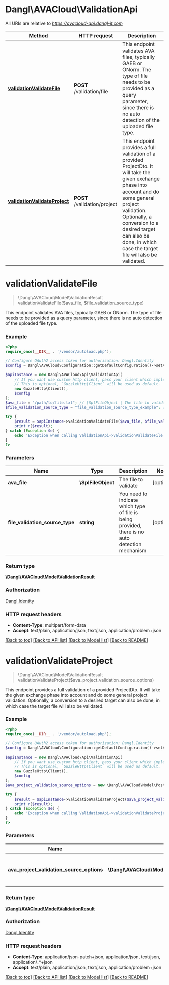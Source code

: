 # Dangl\AVACloud\ValidationApi

All URIs are relative to *https://avacloud-api.dangl-it.com*

Method | HTTP request | Description
------------- | ------------- | -------------
[**validationValidateFile**](ValidationApi.md#validationValidateFile) | **POST** /validation/file | This endpoint validates AVA files, typically GAEB or ÖNorm. The type of file needs to be provided as a query parameter, since there is no auto detection of the uploaded file type.
[**validationValidateProject**](ValidationApi.md#validationValidateProject) | **POST** /validation/project | This endpoint provides a full validation of a provided ProjectDto. It will take the given exchange phase into account and do some general project validation. Optionally, a conversion to a desired target can also be done, in which case the target file will also be validated.


# **validationValidateFile**
> \Dangl\AVACloud\Model\ValidationResult validationValidateFile($ava_file, $file_validation_source_type)

This endpoint validates AVA files, typically GAEB or ÖNorm. The type of file needs to be provided as a query parameter, since there is no auto detection of the uploaded file type.

### Example
```php
<?php
require_once(__DIR__ . '/vendor/autoload.php');

// Configure OAuth2 access token for authorization: Dangl.Identity
$config = Dangl\AVACloud\Configuration::getDefaultConfiguration()->setAccessToken('YOUR_ACCESS_TOKEN');

$apiInstance = new Dangl\AVACloud\Api\ValidationApi(
    // If you want use custom http client, pass your client which implements `GuzzleHttp\ClientInterface`.
    // This is optional, `GuzzleHttp\Client` will be used as default.
    new GuzzleHttp\Client(),
    $config
);
$ava_file = "/path/to/file.txt"; // \SplFileObject | The file to validate
$file_validation_source_type = "file_validation_source_type_example"; // string | You need to indicate which type of file is being provided, there is no auto detection mechanism

try {
    $result = $apiInstance->validationValidateFile($ava_file, $file_validation_source_type);
    print_r($result);
} catch (Exception $e) {
    echo 'Exception when calling ValidationApi->validationValidateFile: ', $e->getMessage(), PHP_EOL;
}
?>
```

### Parameters

Name | Type | Description  | Notes
------------- | ------------- | ------------- | -------------
 **ava_file** | **\SplFileObject**| The file to validate | [optional]
 **file_validation_source_type** | **string**| You need to indicate which type of file is being provided, there is no auto detection mechanism | [optional]

### Return type

[**\Dangl\AVACloud\Model\ValidationResult**](../Model/ValidationResult.md)

### Authorization

[Dangl.Identity](../../README.md#Dangl.Identity)

### HTTP request headers

 - **Content-Type**: multipart/form-data
 - **Accept**: text/plain, application/json, text/json, application/problem+json

[[Back to top]](#) [[Back to API list]](../../README.md#documentation-for-api-endpoints) [[Back to Model list]](../../README.md#documentation-for-models) [[Back to README]](../../README.md)

# **validationValidateProject**
> \Dangl\AVACloud\Model\ValidationResult validationValidateProject($ava_project_validation_source_options)

This endpoint provides a full validation of a provided ProjectDto. It will take the given exchange phase into account and do some general project validation. Optionally, a conversion to a desired target can also be done, in which case the target file will also be validated.

### Example
```php
<?php
require_once(__DIR__ . '/vendor/autoload.php');

// Configure OAuth2 access token for authorization: Dangl.Identity
$config = Dangl\AVACloud\Configuration::getDefaultConfiguration()->setAccessToken('YOUR_ACCESS_TOKEN');

$apiInstance = new Dangl\AVACloud\Api\ValidationApi(
    // If you want use custom http client, pass your client which implements `GuzzleHttp\ClientInterface`.
    // This is optional, `GuzzleHttp\Client` will be used as default.
    new GuzzleHttp\Client(),
    $config
);
$ava_project_validation_source_options = new \Dangl\AVACloud\Model\PostAvaProjectValidationSourceOptions(); // \Dangl\AVACloud\Model\PostAvaProjectValidationSourceOptions | The options used for the validation operation

try {
    $result = $apiInstance->validationValidateProject($ava_project_validation_source_options);
    print_r($result);
} catch (Exception $e) {
    echo 'Exception when calling ValidationApi->validationValidateProject: ', $e->getMessage(), PHP_EOL;
}
?>
```

### Parameters

Name | Type | Description  | Notes
------------- | ------------- | ------------- | -------------
 **ava_project_validation_source_options** | [**\Dangl\AVACloud\Model\PostAvaProjectValidationSourceOptions**](../Model/PostAvaProjectValidationSourceOptions.md)| The options used for the validation operation |

### Return type

[**\Dangl\AVACloud\Model\ValidationResult**](../Model/ValidationResult.md)

### Authorization

[Dangl.Identity](../../README.md#Dangl.Identity)

### HTTP request headers

 - **Content-Type**: application/json-patch+json, application/json, text/json, application/_*+json
 - **Accept**: text/plain, application/json, text/json, application/problem+json

[[Back to top]](#) [[Back to API list]](../../README.md#documentation-for-api-endpoints) [[Back to Model list]](../../README.md#documentation-for-models) [[Back to README]](../../README.md)

